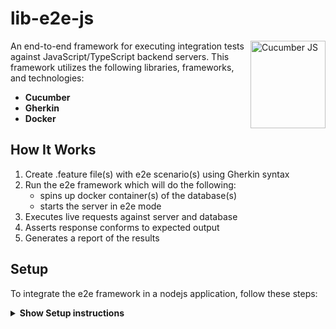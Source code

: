 # lib-e2e-js

<img src="https://askripka.files.wordpress.com/2020/04/cucumberjs2.png" align="right" alt="Cucumber JS" width="120" height="140">

An end-to-end framework for executing integration tests against JavaScript/TypeScript backend servers. This framework utilizes the following libraries, frameworks, and technologies:

- **Cucumber**
- **Gherkin**
- **Docker**

## How It Works

1. Create .feature file(s) with e2e scenario(s) using Gherkin syntax
2. Run the e2e framework which will do the following:
   - spins up docker container(s) of the database(s)
   - starts the server in e2e mode
3. Executes live requests against server and database
4. Asserts response conforms to expected output
5. Generates a report of the results

## Setup

To integrate the e2e framework in a nodejs application, follow these steps:

<details><summary><b>Show Setup instructions</b></summary>

1. Install the package:

   ```sh
   npm install --save @desoukya/lib-e2e-js
   npm install --save-dev @cucumber/cucumber cucumber-html-reporter
   ```

   or

   ```sh
   yarn add @desoukya/lib-e2e-js
   yarn add --dev --save-dev @cucumber/cucumber cucumber-html-reporter
   ```

2. Add e2e related scripts in `package.json`:

   ```diff
     "scripts": {
   +   "prebuild": "rimraf dist",
       "build": "nest build",
   -   "start": "nest start",
   +   "start": "NODE_ENV=local nest start",
   +   "start:e2e": "NODE_ENV=e2e nest start",
   +   "e2e": "node node_modules/.bin/e2e-start"
     }
   ```

3. Add a directory `./e2e` to the root of your project with a config file called `config.js`:

   ```js
   module.exports = {
     appPreBuildTimeout: 2000,
     appBuildTimeout: 6000,
     couchbaseStartupTimeout: 3000,
     serverStartupTimeout: 4000,
     e2eStartupTimeout: 5000,
     images: [
       {
         name: "couchbase",
         image: "dockerhub.hilton.com/couchbase:enterprise-7.6.2
         port: 8091,
       },
     ],
   };
   ```

   - The e2e process consists of steps that run sequentially. The steps do not support a callback interface so there is no mechanism to be informed when a step has completed. For this reason, we rely on manually configured timeouts. Given that each machine specs are different, if your machine requires more time to start up a nest js server for example, you can bump the timeout from 4000 to 8000.
   - Images represents project dependencies your app requires to successfully setup an end-to-end environment. For example, if your app connects to both couchbase **and** kafka, add both image objects.
